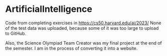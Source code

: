 # ArtificialIntelligence
Code from completing exercises in https://cs50.harvard.edu/ai/2023/
None of the test data was uploaded, because some of it was too large to upload to GitHub.

Also, the Science Olympiad Team Creator was my final project at the end of the semester.
I am in the process of converting it into a website.
